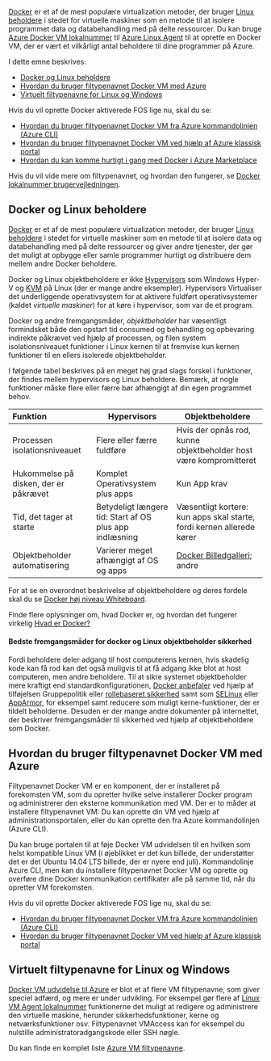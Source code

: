 

[Docker](https://www.docker.com/) er et af de mest populære virtualization metoder, der bruger [Linux beholdere](http://en.wikipedia.org/wiki/LXC) i stedet for virtuelle maskiner som en metode til at isolere programmet data og databehandling med på delte ressourcer. Du kan bruge [Azure Docker VM lokalnummer](https://github.com/Azure/azure-docker-extension/blob/master/README.md) til [Azure Linux Agent](../articles/virtual-machines/virtual-machines-linux-agent-user-guide.md) til at oprette en Docker VM, der er vært et vilkårligt antal beholdere til dine programmer på Azure.

I dette emne beskrives:

+ [Docker og Linux beholdere]
+ [Hvordan du bruger filtypenavnet Docker VM med Azure]
+ [Virtuelt filtypenavne for Linux og Windows]

Hvis du vil oprette Docker aktiverede FOS lige nu, skal du se:

+ [Hvordan du bruger filtypenavnet Docker VM fra Azure kommandolinjen (Azure CLI)]
+ [Hvordan du bruger filtypenavnet Docker VM ved hjælp af Azure klassisk portal]
+ [Hvordan du kan komme hurtigt i gang med Docker i Azure Marketplace]

Hvis du vil vide mere om filtypenavnet, og hvordan den fungerer, se [Docker lokalnummer brugervejledningen](https://github.com/Azure/azure-docker-extension/blob/master/README.md).

## <a name="docker-and-linux-containers"></a>Docker og Linux beholdere
[Docker](https://www.docker.com/) er et af de mest populære virtualization metoder, der bruger [Linux beholdere](http://en.wikipedia.org/wiki/LXC) i stedet for virtuelle maskiner som en metode til at isolere data og databehandling med på delte ressourcer og giver andre tjenester, der gør det muligt at opbygge eller samle programmer hurtigt og distribuere dem mellem andre Docker beholdere.

Docker og Linux objektbeholdere er ikke [Hypervisors](http://en.wikipedia.org/wiki/Hypervisor) som Windows Hyper-V og [KVM](http://www.linux-kvm.org/page/Main_Page) på Linux (der er mange andre eksempler). Hypervisors Virtualiser det underliggende operativsystem for at aktivere fuldført operativsystemer (kaldet *virtuelle maskiner*) for at køre i hypervisor, som var de et program.

Docker og andre fremgangsmåder, *objektbeholder* har væsentligt formindsket både den opstart tid consumed og behandling og opbevaring indirekte påkrævet ved hjælp af processen, og filen system isolationsniveauet funktioner i Linux kernen til at fremvise kun kernen funktioner til en ellers isolerede objektbeholder.

I følgende tabel beskrives på en meget høj grad slags forskel i funktioner, der findes mellem hypervisors og Linux beholdere. Bemærk, at nogle funktioner måske flere eller færre bør afhængigt af din egen programmet behov.

|   Funktion      | Hypervisors | Objektbeholdere  |
| :------------- |-------------| ----------- |
| Processen isolationsniveauet | Flere eller færre fuldføre | Hvis der opnås rod, kunne objektbeholder host være kompromitteret |
| Hukommelse på disken, der er påkrævet | Komplet Operativsystem plus apps | Kun App krav |
| Tid, det tager at starte | Betydeligt længere tid: Start af OS plus app indlæsning | Væsentligt kortere: kun apps skal starte, fordi kernen allerede kører  |
| Objektbeholder automatisering | Varierer meget afhængigt af OS og apps | [Docker Billedgalleri](https://registry.hub.docker.com/); andre

For at se en overordnet beskrivelse af objektbeholdere og deres fordele skal du se [Docker høj niveau Whiteboard](http://channel9.msdn.com/Blogs/Regular-IT-Guy/Docker-High-Level-Whiteboard).

Finde flere oplysninger om, hvad Docker er, og hvordan det fungerer virkelig [Hvad er Docker?](https://www.docker.com/whatisdocker/)

#### <a name="docker-and-linux-container-security-best-practices"></a>Bedste fremgangsmåder for docker og Linux objektbeholder sikkerhed

Fordi beholdere deler adgang til host computerens kernen, hvis skadelig kode kan få rod kan det også muligvis til at få adgang ikke blot at host computeren, men andre beholdere. Til at sikre systemet objektbeholder mere kraftigt end standardkonfigurationen, [Docker anbefaler](https://docs.docker.com/articles/security/) ved hjælp af tilføjelsen Gruppepolitik eller [rollebaseret sikkerhed](http://en.wikipedia.org/wiki/Role-based_access_control) samt som [SELinux](http://selinuxproject.org/page/Main_Page) eller [AppArmor](http://wiki.apparmor.net/index.php/Main_Page), for eksempel samt reducere som muligt kerne-funktioner, der er tildelt beholderne. Desuden er der mange andre dokumenter på internettet, der beskriver fremgangsmåder til sikkerhed ved hjælp af objektbeholdere som Docker.

## <a name="how-to-use-the-docker-vm-extension-with-azure"></a>Hvordan du bruger filtypenavnet Docker VM med Azure

Filtypenavnet Docker VM er en komponent, der er installeret på forekomsten VM, som du opretter hvilke selve installerer Docker program og administrerer den eksterne kommunikation med VM. Der er to måder at installere filtypenavnet VM: Du kan oprette din VM ved hjælp af administrationsportalen, eller du kan oprette den fra Azure kommandolinjen (Azure CLI).

Du kan bruge portalen til at føje Docker VM udvidelsen til en hvilken som helst kompatible Linux VM (i øjeblikket er det kun billede, der understøtter det er det Ubuntu 14.04 LTS billede, der er nyere end juli). Kommandolinje Azure CLI, men kan du installere filtypenavnet Docker VM og oprette og overføre dine Docker kommunikation certifikater alle på samme tid, når du opretter VM forekomsten.

Hvis du vil oprette Docker aktiverede FOS lige nu, skal du se:

+ [Hvordan du bruger filtypenavnet Docker VM fra Azure kommandolinjen (Azure CLI)]
+ [Hvordan du bruger filtypenavnet Docker VM ved hjælp af Azure klassisk portal]

## <a name="virtual-machine-extensions-for-linux-and-windows"></a>Virtuelt filtypenavne for Linux og Windows
[Docker VM udvidelse til Azure](https://github.com/Azure/azure-docker-extension/blob/master/README.md) er blot et af flere VM filtypenavne, som giver speciel adfærd, og mere er under udvikling. For eksempel gør flere af [Linux VM Agent lokalnummer](../articles/virtual-machines/virtual-machines-linux-agent-user-guide.md) funktionerne det muligt at redigere og administrere den virtuelle maskine, herunder sikkerhedsfunktioner, kerne og netværksfunktioner osv. Filtypenavnet VMAccess kan for eksempel du nulstille administratoradgangskode eller SSH nøgle.

Du kan finde en komplet liste [Azure VM filtypenavne](../articles/virtual-machines/virtual-machines-windows-extensions-features.md).

<!--Anchors-->
[Hvordan du bruger filtypenavnet Docker VM fra Azure kommandolinjen (Azure CLI)]: http://azure.microsoft.com/documentation/articles/virtual-machines-docker-with-xplat-cli/
[Hvordan du bruger filtypenavnet Docker VM ved hjælp af Azure klassisk portal]: http://azure.microsoft.com/documentation/articles/virtual-machines-docker-with-portal/
[Hvordan du kan komme hurtigt i gang med Docker i Azure Marketplace]: http://azure.microsoft.com/documentation/articles/virtual-machines-docker-ubuntu-quickstart/
[Docker og Linux beholdere]: #Docker-and-Linux-Containers
[Hvordan du bruger filtypenavnet Docker VM med Azure]: #How-to-use-the-Docker-VM-Extension-with-Azure
[Virtuelt filtypenavne for Linux og Windows]: #Virtual-Machine-Extensions-For-Linux-and-Windows
